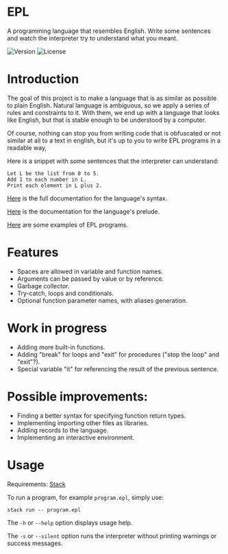 # EPL
A programming language that resembles English. Write some sentences and watch the interpreter try to understand what you meant.

![Version](https://img.shields.io/badge/version-v3.12.0-blue)
![License](https://img.shields.io/badge/license-MIT-brightgreen)

# Introduction
The goal of this project is to make a language that is as similar as possible to plain English. Natural language is ambiguous, so we apply a series of rules and constraints to it. With them, we end up with a language that looks like English, but that is stable enough to be understood by a computer.

Of course, nothing can stop you from writing code that is obfuscated or not similar at all to a text in english, but it's up to you to write EPL programs in a readable way,

Here is a snippet with some sentences that the interpreter can understand:
```
Let L be the list from 0 to 5.
Add 1 to each number in L.
Print each element in L plus 2.
```

[Here](docs/syntax.md) is the full documentation for the language's syntax.

[Here](docs/prelude.md) is the documentation for the language's prelude.

[Here](examples) are some examples of EPL programs.

# Features
- Spaces are allowed in variable and function names.
- Arguments can be passed by value or by reference.
- Garbage collector.
- Try-catch, loops and conditionals.
- Optional function parameter names, with aliases generation.

# Work in progress
- Adding more built-in functions.
- Adding "break" for loops and "exit" for procedures ("stop the loop" and "exit"?).
- Special variable "it" for referencing the result of the previous sentence.

# Possible improvements:
- Finding a better syntax for specifying function return types.
- Implementing importing other files as libraries.
- Adding records to the language.
- Implementing an interactive environment.

# Usage
Requirements: [Stack](https://docs.haskellstack.org/en/stable/README/)

To run a program, for example `program.epl`, simply use:
```
stack run -- program.epl
```

The `-h` or `--help` option displays usage help.

The `-s` or `--silent` option runs the interpreter without printing warnings or success messages.


